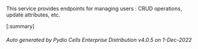 






This service provides endpoints for managing users : CRUD operations, update attributes, etc.

[:summary]

###### Auto generated by Pydio Cells Enterprise Distribution v4.0.5 on 1-Dec-2022
